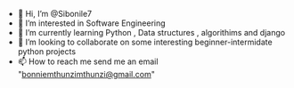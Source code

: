 - 👋 Hi, I’m @Sibonile7
- 👀 I’m interested in Software Engineering 
- 🌱 I’m currently learning Python , Data structures , algorithims and django
- 💞️ I’m looking to collaborate on some interesting beginner-intermidate python projects 
- 📫 How to reach me send me an email "bonniemthunzimthunzi@gmail.com"

<!---
Sibonile7/Sibonile7 is a ✨ special ✨ repository because its `README.md` (this file) appears on your GitHub profile.
You can click the Preview link to take a look at your changes.
--->
